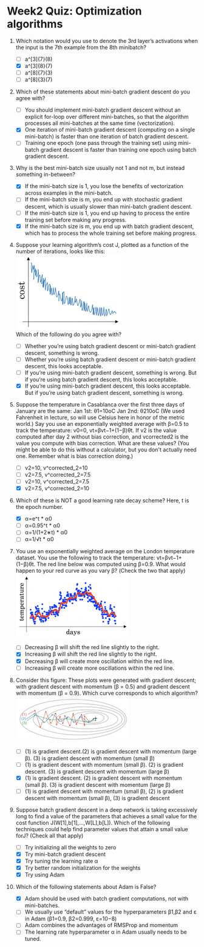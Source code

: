 # Week2 Quiz: Optimization algorithms

1. Which notation would you use to denote the 3rd layer’s activations when the input is the 7th example from the 8th minibatch?
   - [ ] a^[3]{7}(8)
   - [x] a^[3]{8}(7)
   - [ ] a^[8]{7}(3)
   - [ ] a^[8]{3}(7)
   
2. Which of these statements about mini-batch gradient descent do you agree with?
   - [ ] You should implement mini-batch gradient descent without an explicit for-loop over different mini-batches, so that the algorithm processes all mini-batches at the same time (vectorization).
   - [x] One iteration of mini-batch gradient descent (computing on a single mini-batch) is faster than one iteration of batch gradient descent.
   - [ ] Training one epoch (one pass through the training set) using mini-batch gradient descent is faster than training one epoch using batch gradient descent.

3. Why is the best mini-batch size usually not 1 and not m, but instead something in-between?
   - [x] If the mini-batch size is 1, you lose the benefits of vectorization across examples in the mini-batch.
   - [ ] If the mini-batch size is m, you end up with stochastic gradient descent, which is usually slower than mini-batch gradient descent.
   - [ ] If the mini-batch size is 1, you end up having to process the entire training set before making any progress.
   - [x] If the mini-batch size is m, you end up with batch gradient descent, which has to process the whole training set before making progress.
   
4. Suppose your learning algorithm’s cost J, plotted as a function of the number of iterations, looks like this:
   <br/><img src="./images/q4.png" width="278" height="199"><br/>
   Which of the following do you agree with?
   - [ ] Whether you’re using batch gradient descent or mini-batch gradient descent, something is wrong.
   - [ ] Whether you’re using batch gradient descent or mini-batch gradient descent, this looks acceptable.
   - [ ] If you’re using mini-batch gradient descent, something is wrong. But if you’re using batch gradient descent, this looks acceptable.
   - [x] If you’re using mini-batch gradient descent, this looks acceptable. But if you’re using batch gradient descent, something is wrong.
   
5. Suppose the temperature in Casablanca over the first three days of January are the same:
    Jan 1st: θ1=10oC
    Jan 2nd: θ210oC
    (We used Fahrenheit in lecture, so will use Celsius here in honor of the metric world.)
    Say you use an exponentially weighted average with β=0.5 to track the temperature: v0=0, vt=βvt−1+(1−β)θt. If v2 is the value computed after day 2 without bias correction, and vcorrected2 is the value you compute with bias correction. What are these values? (You might be able to do this without a calculator, but you don't actually need one. Remember what is bias correction doing.)
    
   - [ ] v2=10, v^corrected_2=10
   - [ ] v2=7.5, v^corrected_2=7.5
   - [ ] v2=10, v^corrected_2=7.5
   - [x] v2=7.5, v^corrected_2=10

6. Which of these is NOT a good learning rate decay scheme? Here, t is the epoch number.
   - [x] α=e^t * α0
   - [ ] α=0.95^t * α0
   - [ ] α=1/(1+2∗t) * α0
   - [ ] α=1/√t * α0

7. You use an exponentially weighted average on the London temperature dataset. You use the following to track the temperature: vt=βvt−1+(1−β)θt. The red line below was computed using β=0.9. What would happen to your red curve as you vary β? (Check the two that apply)
   <br/><img src="./images/q7.png" width="295" height="168"><br/>
   - [ ] Decreasing β will shift the red line slightly to the right.
   - [x] Increasing β will shift the red line slightly to the right.
   - [x] Decreasing β will create more oscillation within the red line.
   - [ ] Increasing β will create more oscillations within the red line.

8. Consider this figure:
   These plots were generated with gradient descent; with gradient descent with momentum (β = 0.5) and gradient descent with momentum (β = 0.9). Which curve corresponds to which algorithm?
      <br/><img src="./images/q8.png" width="298" height="120"><br/>
   - [ ] (1) is gradient descent.(2) is gradient descent with momentum (large β). (3) is gradient descent with momentum (small β)
   - [ ] (1) is gradient descent with momentum (small β). (2) is gradient descent. (3) is gradient descent with momentum (large β)
   - [x] (1) is gradient descent. (2) is gradient descent with momentum (small β). (3) is gradient descent with momentum (large β)
   - [ ] (1) is gradient descent with momentum (small β), (2) is gradient descent with momentum (small β), (3) is gradient descent

9. Suppose batch gradient descent in a deep network is taking excessively long to find a value of the parameters that achieves a small value for the cost function J(W[1],b[1],...,W[L],b[L]). Which of the following techniques could help find parameter values that attain a small value forJ? (Check all that apply)
   - [ ] Try initializing all the weights to zero
   - [x] Try mini-batch gradient descent
   - [x] Try tuning the learning rate α
   - [x] Try better random initialization for the weights
   - [x] Try using Adam
   
10. Which of the following statements about Adam is False?
      - [x] Adam should be used with batch gradient computations, not with mini-batches.
      - [ ] We usually use “default” values for the hyperparameters β1,β2 and ε in Adam (β1=0.9, β2=0.999, ε=10−8)
      - [ ] Adam combines the advantages of RMSProp and momentum
      - [ ] The learning rate hyperparameter α in Adam usually needs to be tuned.
